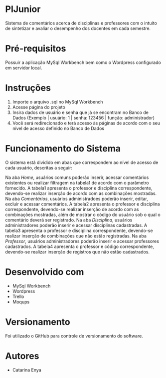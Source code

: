 # PIJunior
Sistema de comentários acerca de disciplinas e professores com o intuito de sintetizar e avaliar o desempenho dos docentes em cada semestre.

# Pré-requisitos
Possuir a aplicação MySql Workbench bem como o Wordpress configurado em servidor local.

# Instruções
1. Importe o arquivo .sql no MySql Workbench
2. Acesse página do projeto
3. Insira dados de usuário e senha que já se encontram no Banco de Dados (Exemplo | usuário: 1 | senha: 123456 | função: administrador)
4. Você será redirecionado e terá acesso às páginas de acordo com o seu nível de acesso definido no Banco de Dados

# Funcionamento do Sistema
O sistema está dividido em abas que correspondem ao nível de acesso de cada usuário, descritas a seguir:

Na aba *Home*, usuários comuns poderão inserir, acessar comentários existentes ou realizar filtragem na tabela1 de acordo com o parâmetro fornecido. A tabela1 apresenta o professor e disciplina correspondente, devendo-se realizar inserção de acordo com as combinações mostradas.
Na aba *Comentários*, usuários administradoes poderão inserir, editar, excluir e acessar comentários. A tabela2 apresenta o professor e disciplina correspondente, devendo-se realizar inserção de acordo com as combinações mostradas, além de mostrar o código do usuário sob o qual o comentário deverá ser registrado.
Na aba *Disciplina*, usuários administradores poderão inserir e acessar disciplinas cadastradas. A tabela3 apresenta o professor e disciplina correspondente, devendo-se realizar inserção de combinações que não estão registradas.
Na aba *Professor*, usuários administradores poderão inserir e acessar professores cadastrados. A tabela4 apresenta o professor e código correspondente, devendo-se realizar inserção de registros que não estão cadastrados.

# Desenvolvido com
* MySql Workbench
* Wordpress
* Trello
* Moqups

# Versionamento
Foi utilizado o GitHub para controle de versionamento do software.

# Autores
* Catarina Enya
